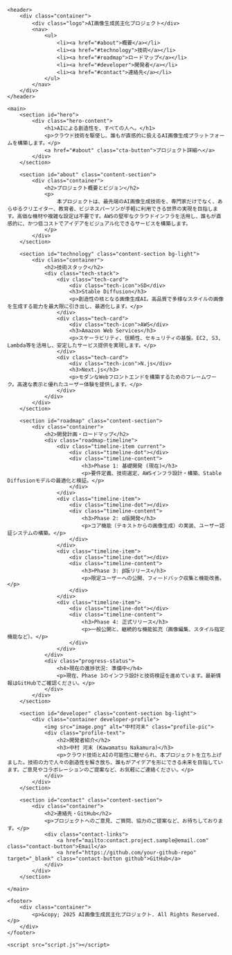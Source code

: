 <!DOCTYPE html>
<html lang="ja">
<head>
    <meta charset="UTF-8">
    <meta name="viewport" content="width=device-width, initial-scale=1.0">
    <title>AI画像生成民主化プロジェクト</title>
    <link rel="stylesheet" href="style.css">
    <link rel="preconnect" href="https://fonts.googleapis.com">
    <link rel="preconnect" href="https://fonts.gstatic.com" crossorigin>
    <link href="https://fonts.googleapis.com/css2?family=Noto+Sans+JP:wght@400;700&family=Roboto:wght@400;700&display=swap" rel="stylesheet">
    <script src="https://kit.fontawesome.com/a076d05399.js" crossorigin="anonymous"></script> </head>
<body>

    <header>
        <div class="container">
            <div class="logo">AI画像生成民主化プロジェクト</div>
            <nav>
                <ul>
                    <li><a href="#about">概要</a></li>
                    <li><a href="#technology">技術</a></li>
                    <li><a href="#roadmap">ロードマップ</a></li>
                    <li><a href="#developer">開発者</a></li>
                    <li><a href="#contact">連絡先</a></li>
                </ul>
            </nav>
        </div>
    </header>

    <main>
        <section id="hero">
            <div class="hero-content">
                <h1>AIによる創造性を、すべての人へ。</h1>
                <p>クラウド技術を駆使し、誰もが直感的に扱えるAI画像生成プラットフォームを構築します。</p>
                <a href="#about" class="cta-button">プロジェクト詳細へ</a>
            </div>
        </section>

        <section id="about" class="content-section">
            <div class="container">
                <h2>プロジェクト概要とビジョン</h2>
                <p>
                    本プロジェクトは、最先端のAI画像生成技術を、専門家だけでなく、あらゆるクリエイター、教育者、ビジネスパーソンが手軽に利用できる世界の実現を目指します。高価な機材や複雑な設定は不要です。AWSの堅牢なクラウドインフラを活用し、誰もが直感的に、かつ低コストでアイデアをビジュアル化できるサービスを構築します。
                </p>
            </div>
        </section>

        <section id="technology" class="content-section bg-light">
            <div class="container">
                <h2>技術スタック</h2>
                <div class="tech-stack">
                    <div class="tech-card">
                        <div class="tech-icon">SD</div>
                        <h3>Stable Diffusion</h3>
                        <p>創造性の核となる画像生成AI。高品質で多様なスタイルの画像を生成する能力を最大限に引き出し、最適化します。</p>
                    </div>
                    <div class="tech-card">
                        <div class="tech-icon">AWS</div>
                        <h3>Amazon Web Services</h3>
                        <p>スケーラビリティ、信頼性、セキュリティの基盤。EC2, S3, Lambda等を活用し、安定したサービス提供を実現します。</p>
                    </div>
                    <div class="tech-card">
                        <div class="tech-icon">N.js</div>
                        <h3>Next.js</h3>
                        <p>モダンなWebフロントエンドを構築するためのフレームワーク。高速な表示と優れたユーザー体験を提供します。</p>
                    </div>
                </div>
            </div>
        </section>

        <section id="roadmap" class="content-section">
            <div class="container">
                <h2>開発計画・ロードマップ</h2>
                <div class="roadmap-timeline">
                    <div class="timeline-item current">
                        <div class="timeline-dot"></div>
                        <div class="timeline-content">
                            <h3>Phase 1: 基礎開発 (現在)</h3>
                            <p>要件定義、技術選定、AWSインフラ設計・構築、Stable Diffusionモデルの最適化と検証。</p>
                        </div>
                    </div>
                    <div class="timeline-item">
                        <div class="timeline-dot"></div>
                        <div class="timeline-content">
                            <h3>Phase 2: α版開発</h3>
                            <p>コア機能（テキストからの画像生成）の実装、ユーザー認証システムの構築。</p>
                        </div>
                    </div>
                    <div class="timeline-item">
                        <div class="timeline-dot"></div>
                        <div class="timeline-content">
                            <h3>Phase 3: β版リリース</h3>
                            <p>限定ユーザーへの公開、フィードバック収集と機能改善。</p>
                        </div>
                    </div>
                    <div class="timeline-item">
                        <div class="timeline-dot"></div>
                        <div class="timeline-content">
                            <h3>Phase 4: 正式リリース</h3>
                            <p>一般公開と、継続的な機能拡充（画像編集、スタイル指定機能など）。</p>
                        </div>
                    </div>
                </div>
                <div class="progress-status">
                    <h4>現在の進捗状況: 準備中</h4>
                    <p>現在、Phase 1のインフラ設計と技術検証を進めています。最新情報はGitHubでご確認ください。</p>
                </div>
            </div>
        </section>

        <section id="developer" class="content-section bg-light">
            <div class="container developer-profile">
                <img src="image.png" alt="中村河末" class="profile-pic">
                <div class="profile-text">
                    <h2>開発者紹介</h2>
                    <h3>中村 河末 (Kawamatsu Nakamura)</h3>
                    <p>クラウド技術とAIの可能性に魅せられ、本プロジェクトを立ち上げました。技術の力で人々の創造性を解き放ち、誰もがアイデアを形にできる未来を目指しています。ご意見やコラボレーションのご提案など、お気軽にご連絡ください。</p>
                </div>
            </div>
        </section>

        <section id="contact" class="content-section">
            <div class="container">
                <h2>連絡先・GitHub</h2>
                <p>プロジェクトへのご意見、ご質問、協力のご提案など、お待ちしております。</p>
                <div class="contact-links">
                    <a href="mailto:contact.project.sample@email.com" class="contact-button">Email</a>
                    <a href="https://github.com/your-github-repo" target="_blank" class="contact-button github">GitHub</a>
                </div>
            </div>
        </section>

    </main>

    <footer>
        <div class="container">
            <p>&copy; 2025 AI画像生成民主化プロジェクト. All Rights Reserved.</p>
        </div>
    </footer>

    <script src="script.js"></script>
</body>
</html>
